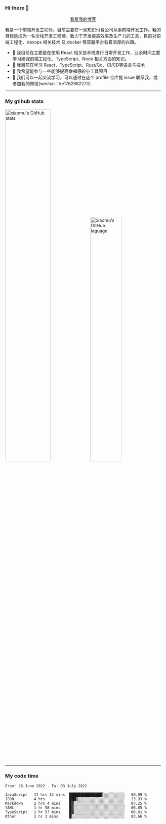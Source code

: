### Hi there 👋

<p align="center">
  <a href="https://real-jacket.github.io/">看看我的博客</a>
</p>

我是一个前端开发工程师，目前主要在一家知识付费公司从事前端开发工作。我的目标是成为一名全栈开发工程师，致力于开发提高效率及生产力的工具，目前对前端工程化、devops 相关技术 及 docker 等容器平台有着浓厚的兴趣。

- 🔭 我目前在主要是在使用 React 相关技术栈进行日常开发工作，业余时间主要学习研究前端工程化、TypeScript、Node 相关方面的知识。
- 🌱 我目前在学习 React、TypeScript、Rust/Go、CI/CD等语言与技术
- 👯 我希望能参与一些能够提高幸福感的小工具项目
- 💬 我们可以一起交流学习，可以通过在这个 profile 仓库提 issue 联系我，或者加我的微信(wechat：ke1762982273）

***

### My gtihub stats

<a><img src="https://github-readme-stats.vercel.app/api?username=real-jacket" title="xiaomu's GitHub stats" alt="xiaomu's GitHub stats" style="width:54%;"/></a>
<a><img src="https://github-readme-stats.vercel.app/api/top-langs/?username=real-jacket&layout=compact" title="xiaomu's GitHub laguage" alt="xiaomu's GitHub laguage" style="width:45%;"/><a/>

***

### My code time

<!--START_SECTION:waka-->

```text
From: 26 June 2022 - To: 03 July 2022

JavaScript   17 hrs 13 mins  ███████████████░░░░░░░░░░   59.99 %
JSON         4 hrs           ███▒░░░░░░░░░░░░░░░░░░░░░   13.93 %
Markdown     2 hrs 4 mins    █▓░░░░░░░░░░░░░░░░░░░░░░░   07.25 %
YAML         1 hr 58 mins    █▓░░░░░░░░░░░░░░░░░░░░░░░   06.85 %
TypeScript   1 hr 57 mins    █▓░░░░░░░░░░░░░░░░░░░░░░░   06.81 %
Other        1 hr 3 mins     █░░░░░░░░░░░░░░░░░░░░░░░░   03.66 %
```

<!--END_SECTION:waka-->
